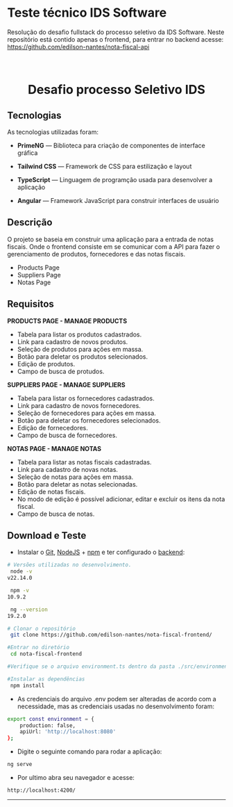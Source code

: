 # Teste técnico IDS Software
Resolução do desafio fullstack do processo seletivo da IDS Software. Neste repositório está contido apenas o frontend, para entrar no backend acesse: https://github.com/edilson-nantes/nota-fiscal-api

<h1 align="center">
<br>
Desafio processo Seletivo IDS
</h1>

</h1>

## Tecnologias

As tecnologias utilizadas foram:

- **PrimeNG** — Biblioteca para criação de componentes de interface gráfica

- **Tailwind CSS** —  Framework de CSS para estilização e layout 

- **TypeScript** — Linguagem de programção usada para desenvolver a aplicação

- **Angular** — Framework JavaScript para construir interfaces de usuário

 ## Descrição
 O projeto se baseia em construir uma aplicação para a entrada de notas fiscais. Onde o frontend consiste em se comunicar com a API para fazer o gerenciamento de produtos, fornecedores e das notas fiscais.

- Products Page
- Suppliers Page
- Notas Page

 ## Requisitos

**PRODUCTS PAGE - MANAGE PRODUCTS** 
- Tabela para listar os produtos cadastrados.
- Link para cadastro de novos produtos.
- Seleção de produtos para ações em massa.
- Botão para deletar os produtos selecionados.
- Edição de produtos.
- Campo de busca de protudos.

**SUPPLIERS PAGE - MANAGE SUPPLIERS**
- Tabela para listar os fornecedores cadastrados.
- Link para cadastro de novos fornecedores.
- Seleção de fornecedores para ações em massa.
- Botão para deletar os fornecedores selecionados.
- Edição de fornecedores.
- Campo de busca de fornecedores.

**NOTAS PAGE - MANAGE NOTAS**
- Tabela para listar as notas fiscais cadastradas.
- Link para cadastro de novas notas.
- Seleção de notas para ações em massa.
- Botão para deletar as notas selecionadas.
- Edição de notas fiscais.
- No modo de edição é possível adicionar, editar e excluir os itens da nota fiscal.
- Campo de busca de notas.


##  Download e Teste



-  Instalar o [Git](https://git-scm.com/), [NodeJS](https://nodejs.org/pt-br/download/) + [npm](https://www.npmjs.com/get-npm) e ter configurado o [backend](https://github.com/edilson-nantes/task-manager-backend):

```bash
# Versões utilizadas no desenvolvimento.
 node -v
v22.14.0

 npm -v
10.9.2

 ng --version
19.2.0
```

```bash
# Clonar o repositório
 git clone https://github.com/edilson-nantes/nota-fiscal-frontend/

#Entrar no diretório
 cd nota-fiscal-frontend

#Verifique se o arquivo environment.ts dentro da pasta ./src/environments está com a baseURL da API backend configurado corretamente.

#Instalar as dependências
 npm install
```
- As credenciais do arquivo .env podem ser alteradas de acordo com a necessidade, mas as credenciais usadas no desenvolvimento foram:

```bash
export const environment = {
    production: false,
    apiUrl: 'http://localhost:8080'
};
```

- Digite o seguinte comando para rodar a aplicação:
```bash
ng serve
```

- Por ultimo abra seu navegador e acesse:

```
http://localhost:4200/
```

---
